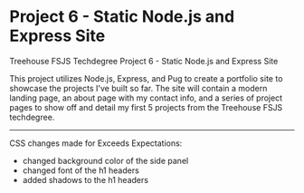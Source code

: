 # Project 6 - Static Node.js and Express Site
 Treehouse FSJS Techdegree Project 6 - Static Node.js and Express Site

This project utilizes Node.js, Express, and Pug to create a portfolio site to showcase the projects I've built so far. The site will contain a modern landing page, an about page with my contact info, and a series of project pages to show off and detail my first 5 projects from the Treehouse FSJS techdegree.

---

CSS changes made for Exceeds Expectations:
- changed background color of the side panel
- changed font of the h1 headers
- added shadows to the h1 headers